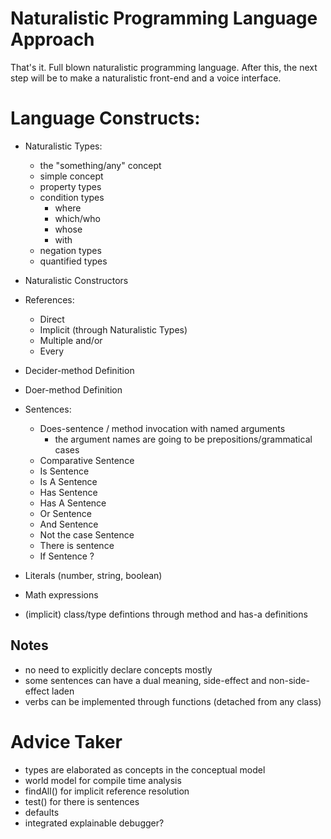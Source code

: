 # Naturalistic Programming Language Approach

That's it. Full blown naturalistic programming language. After this, the next
step will be to make a naturalistic front-end and a voice interface.

# Language Constructs:

- Naturalistic Types:
  - the "something/any" concept
  - simple concept
  - property types
  - condition types
    - where
    - which/who
    - whose
    - with
  - negation types
  - quantified types

- Naturalistic Constructors

- References:
  - Direct
  - Implicit (through Naturalistic Types)
  - Multiple and/or
  - Every

- Decider-method Definition
- Doer-method Definition

- Sentences:
  - Does-sentence / method invocation with named arguments
    - the argument names are going to be prepositions/grammatical cases
  - Comparative Sentence
  - Is Sentence
  - Is A Sentence
  - Has Sentence
  - Has A Sentence
  - Or Sentence
  - And Sentence
  - Not the case Sentence
  - There is sentence
  - If Sentence ?

- Literals (number, string, boolean)

- Math expressions

- (implicit) class/type defintions through method and has-a definitions

## Notes

- no need to explicitly declare concepts mostly
- some sentences can have a dual meaning, side-effect and non-side-effect laden
- verbs can be implemented through functions (detached from any class)

# Advice Taker

- types are elaborated as concepts in the conceptual model
- world model for compile time analysis
- findAll() for implicit reference resolution
- test() for there is sentences
- defaults
- integrated explainable debugger?

